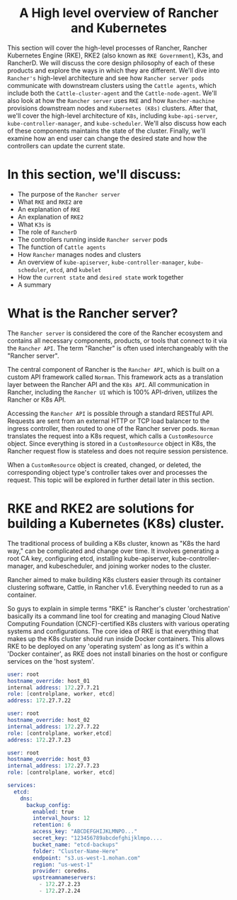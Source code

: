 <div align="center">

# A High level overview of Rancher and Kubernetes

</div>

This section will cover the high-level processes of Rancher, Rancher Kubernetes Engine (RKE), RKE2 (also known as `RKE Government`), 
K3s, and RancherD. We will discuss the core design philosophy of each of these products and explore the ways in which they are different. 
We'll dive into `Rancher's` high-level architecture and see how `Rancher server pods` communicate with downstream clusters using the 
`Cattle agents`, which include both the `Cattle-cluster-agent` and the `Cattle-node-agent`. We'll also look at how the `Rancher server` 
uses `RKE` and how `Rancher-machine` provisions downstream nodes and `Kubernetes (K8s)` clusters. After that, we'll cover the high-level 
architecture of `K8s`, including `kube-api-server`, `kube-controller-manager`, and `kube-scheduler`. We'll also discuss how each of these 
components maintains the state of the cluster. Finally, we'll examine how an end user can change the desired state and how the controllers 
can update the current state.

# In this section, we'll discuss:

- The purpose of the `Rancher server`
- What `RKE` and `RKE2` are
- An explanation of `RKE`
- An explanation of `RKE2`
- What `K3s` is
- The role of `RancherD`
- The controllers running inside `Rancher server` pods
- The function of `Cattle agents`
- How `Rancher` manages nodes and clusters
- An overview of `kube-apiserver`, `kube-controller-manager`, `kube-scheduler`, `etcd`, and `kubelet`
- How the `current state` and `desired state` work together
- A summary

# What is the Rancher server?

The `Rancher server` is considered the core of the Rancher ecosystem and contains all necessary components, products, or tools that connect to it via the `Rancher API`. The term "Rancher" is often used interchangeably with the "Rancher server". 

The central component of Rancher is the `Rancher API`, which is built on a custom API framework called `Norman`. This framework acts as a translation layer between the Rancher API and the `K8s API`. All communication in Rancher, including the `Rancher UI` which is 100% API-driven, utilizes the Rancher or K8s API.

Accessing the `Rancher API` is possible through a standard RESTful API. Requests are sent from an external HTTP or TCP load balancer to the ingress controller, then routed to one of the Rancher server pods. `Norman` translates the request into a K8s request, which calls a `CustomResource` object. Since everything is stored in a `CustomResource` object in K8s, the Rancher request flow is stateless and does not require session persistence. 

When a `CustomResource` object is created, changed, or deleted, the corresponding object type's controller takes over and processes the request. This topic will be explored in further detail later in this section.

# RKE and RKE2 are solutions for building a Kubernetes (K8s) cluster. 

The traditional process of building a K8s cluster, known as "K8s the hard way," can be complicated and change over time. It involves generating a root CA key, configuring etcd, installing kube-apiserver, kube-controller-manager, and kubescheduler, and joining worker nodes to the cluster. 

Rancher aimed to make building K8s clusters easier through its container clustering software, Cattle, in Rancher v1.6. Everything needed to run as a container.

So guys to explain in simple terms "RKE" is Rancher's cluster 'orchestration' basically its a command line tool for creating and managing Cloud Native Computing Foundation (CNCF)-certified K8s clusters with various operating systems and configurations. The core idea of RKE is that everything that makes up the K8s cluster should run inside Docker containers. This allows RKE to be deployed on any 'operating system' as long as it's within a 'Docker container', as RKE does not install binaries on the host or configure services on the 'host system'.

```s
user: root
hostname_override: host_01
internal address: 172.27.7.21
role: [controlplane, worker, etcd]
address: 172.27.7.22

user: root
hostname_override: host_02
internal_address: 172.27.7.22
role: [controlplane, worker,etcd]
address: 172.27.7.23

user: root
hostname_override: host_03
internal_address: 172.27.7.23
role: [controlplane, worker, etcd]

services:
  etcd:
    dns:
      backup_config:
        enabled: true
        interval_hours: 12
        retention: 6
        access_key: "ABCDEFGHIJKLMNPO..."
        secret_key: "123456789abcdefghijklmpo....
        bucket_name: "etcd-backups"
        folder: "Cluster-Name-Here"
        endpoint: "s3.us-west-1.mohan.com"
        region: "us-west-1"
        provider: coredns.
        upstreamnameservers:
          - 172.27.2.23
          - 172.27.2.24
```






